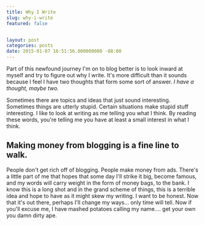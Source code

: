 ```yaml
---
title: Why I Write
slug: why-i-write
featured: false


layout: post
categories: posts
date: 2015-01-07 16:51:56.000000000 -08:00
---
```


Part of this newfound journey I'm on to blog better is to look inward at myself and try to figure out why I write. It's more difficult than it sounds because I feel I have two thoughts that form some sort of answer. _I have a thought, maybe two._

Sometimes there are topics and ideas that just sound interesting. Sometimes things are utterly stupid. Certain situations make stupid stuff interesting. I like to look at writing as me telling you what I think. By reading these words, you're telling me you have at least a small interest in what I think.

## Making money from blogging is a fine line to walk.

People don't get rich off of blogging. People make money from ads. There's a little part of me that hopes that some day I'll strike it big, become famous, and my words will carry weight in the form of money bags, to the bank. I know this is a long shot and in the grand scheme of things, this is a terrible idea and hope to have as it might skew my writing. I want to be honest. Now that it's out there, perhaps I'll change my ways… only time will tell. Now if you'll excuse me, I have mashed potatoes calling my name…. get your own you damn dirty ape.

